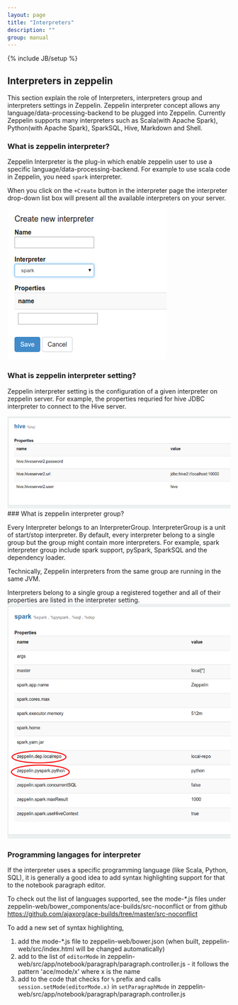 ```yaml
---
layout: page
title: "Interpreters"
description: ""
group: manual
---
```

<!--
Licensed under the Apache License, Version 2.0 (the "License");
you may not use this file except in compliance with the License.
You may obtain a copy of the License at

http://www.apache.org/licenses/LICENSE-2.0

Unless required by applicable law or agreed to in writing, software
distributed under the License is distributed on an "AS IS" BASIS,
WITHOUT WARRANTIES OR CONDITIONS OF ANY KIND, either express or implied.
See the License for the specific language governing permissions and
limitations under the License.
-->
{% include JB/setup %}


## Interpreters in zeppelin

This section explain the role of Interpreters, interpreters group and interpreters settings in Zeppelin.
Zeppelin interpreter concept allows any language/data-processing-backend to be plugged into Zeppelin.
Currently Zeppelin supports many interpreters such as Scala(with Apache Spark), Python(with Apache Spark), SparkSQL, Hive, Markdown and Shell.

### What is zeppelin interpreter?

Zeppelin Interpreter is the plug-in which enable zeppelin user to use a specific language/data-processing-backend. For example to use scala code in Zeppelin, you need ```spark``` interpreter.

When you click on the ```+Create``` button in the interpreter page the interpreter drop-down list box will present all the available interpreters on your server.

<img src="/assets/themes/zeppelin/img/screenshots/interpreter_create.png">

### What is zeppelin interpreter setting?

Zeppelin interpreter setting is the configuration of a given interpreter on zeppelin server. For example, the properties requried for hive  JDBC interpreter to connect to the Hive server.

<img src="/assets/themes/zeppelin/img/screenshots/interpreter_setting.png">
### What is zeppelin interpreter group?

Every Interpreter belongs to an InterpreterGroup. InterpreterGroup is a unit of start/stop interpreter.
By default, every interpreter belong to a single group but the group might contain more interpreters. For example, spark interpreter group include spark support, pySpark, 
SparkSQL and the dependency loader.

Technically, Zeppelin interpreters from the same group are running in the same JVM.

Interpreters belong to a single group a registered together and all of their properties are listed in the interpreter setting.
<img src="/assets/themes/zeppelin/img/screenshots/interpreter_setting_spark.png">

### Programming langages for interpreter

If the interpreter uses a specific programming language (like Scala, Python, SQL), it is generally a good idea to add syntax highlighting support for that to the notebook paragraph editor.  
  
To check out the list of languages supported, see the mode-*.js files under zeppelin-web/bower_components/ace-builds/src-noconflict or from github https://github.com/ajaxorg/ace-builds/tree/master/src-noconflict  
  
To add a new set of syntax highlighting,  
1. add the mode-*.js file to zeppelin-web/bower.json (when built, zeppelin-web/src/index.html will be changed automatically)  
2. add to the list of `editorMode` in zeppelin-web/src/app/notebook/paragraph/paragraph.controller.js - it follows the pattern 'ace/mode/x' where x is the name  
3. add to the code that checks for `%` prefix and calls `session.setMode(editorMode.x)` in `setParagraphMode` in zeppelin-web/src/app/notebook/paragraph/paragraph.controller.js  
  


